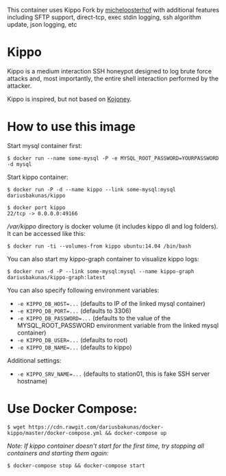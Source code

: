 
This container uses Kippo Fork by [micheloosterhof](https://github.com/micheloosterhof/kippo) with additional features including SFTP support, direct-tcp, exec stdin logging, ssh algorithm update, json logging, etc

# Kippo

Kippo is a medium interaction SSH honeypot designed to log brute force attacks and, most importantly, the entire shell interaction performed by the attacker.

Kippo is inspired, but not based on [Kojoney](http://kojoney.sourceforge.net/).

# How to use this image

Start mysql container first:

	$ docker run --name some-mysql -P -e MYSQL_ROOT_PASSWORD=YOURPASSWORD -d mysql

Start kippo container:

	$ docker run -P -d --name kippo --link some-mysql:mysql dariusbakunas/kippo

	$ docker port kippo
	22/tcp -> 0.0.0.0:49166

*/var/kippo* directory is docker volume (it includes kippo dl and log folders). It can be accessed like this:

	$ docker run -ti --volumes-from kippo ubuntu:14.04 /bin/bash
	
You can also start my kippo-graph container to visualize kippo logs:
	
	$ docker run -d -P --link some-mysql:mysql --name kippo-graph dariusbakunas/kippo-graph:latest
	
You can also specify following environment variables:  

* `-e KIPPO_DB_HOST=...` (defaults to IP of the linked mysql container)
* `-e KIPPO_DB_PORT=...` (defaults to 3306)
* `-e KIPPO_DB_PASSWORD=...` (defaults to the value of the MYSQL_ROOT_PASSWORD environment variable from the linked mysql container)
* `-e KIPPO_DB_USER=...` (defaults to root)
* `-e KIPPO_DB_NAME=...` (defaults to kippo)

Additional settings:

* `-e KIPPO_SRV_NAME=...` (defaults to station01, this is fake SSH server hostname)	

# Use Docker Compose:

	$ wget https://cdn.rawgit.com/dariusbakunas/docker-kippo/master/docker-compose.yml && docker-compose up

*Note: If kippo container doesn't start for the first time, try stopping all containers and starting them again:*

	$ docker-compose stop && docker-compose start